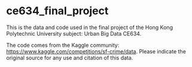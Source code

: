 # ce634_final_project

This is the data and code used in the final project of the Hong Kong Polytechnic University subject: Urban Big Data CE634.

The code comes from the Kaggle community: https://www.kaggle.com/competitions/sf-crime/data.
Please indicate the original source for any use and citation of this data.
